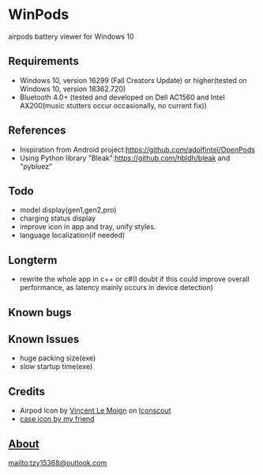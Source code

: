 # WinPods
 airpods battery viewer for Windows 10

## Requirements 
- Windows 10, version 16299 (Fall Creators Update) or higher(tested on Windows 10, version 18362.720)
- Bluetooth 4.0+ (tested and developed on Dell AC1560 and Intel AX200(music stutters occur occasionally, no current fix))
## References 
- Inspiration from Android project:<https://github.com/adolfintel/OpenPods>
- Using Python library "Bleak":<https://github.com/hbldh/bleak> and "pybluez"
## Todo
- model display(gen1,gen2,pro)
- charging status display
- improve icon in app and tray, unify styles.
- language localization(if needed)
## Longterm
- rewrite the whole app in c++ or c#(I doubt if this could improve overall performance, as latency mainly occurs in device detection)
## Known bugs
## Known Issues
- huge packing size(exe)
- slow startup time(exe)
## Credits
- Airpod Icon</a> by <a href="https://iconscout.com/contributors/vincent-le-moign">Vincent Le Moign</a> on <a href="https://iconscout.com">Iconscout
- case icon by my friend
## About
[mailto:tzy15368@outlook.com](mailto:tzy15368@outlook.com)